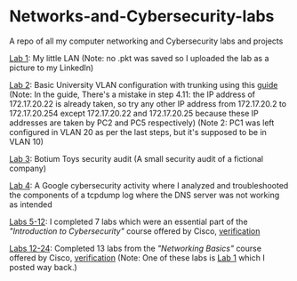 # Networks-and-Cybersecurity-labs
A repo of all my computer networking and Cybersecurity labs and projects

[Lab 1](https://github.com/EngMostafaSherif/Networks-and-Cybersecurity-labs/blob/main/Lab%201.jpeg): My little LAN (Note: no .pkt was saved so I uploaded the lab as a picture to my LinkedIn)

[Lab 2](https://github.com/EngMostafaSherif/Networks-and-Cybersecurity-labs/blob/main/Lab%202.pkt): Basic University VLAN configuration with trunking using this [guide](https://faculty.ksu.edu.sa/sites/default/files/lab05_vlan.pdf) (Note: In the guide, There's a mistake in step 4.11: the IP address of 172.17.20.22 is already taken, so try any other IP address from 172.17.20.2 to 172.17.20.254 except 172.17.20.22 and 172.17.20.25 because these IP addresses are taken by PC2 and PC5 respectively) (Note 2: PC1 was left configured in VLAN 20 as per the last steps, but it's supposed to be in VLAN 10)

[Lab 3](https://github.com/EngMostafaSherif/Networks-and-Cybersecurity-labs/blob/main/Lab%203.pdf): Botium Toys security audit (A small security audit of a fictional company)

[Lab 4](https://github.com/EngMostafaSherif/Networks-and-Cybersecurity-labs/blob/main/Lab%204.pdf): A Google cybersecurity activity where I analyzed and troubleshooted the components of a tcpdump log where the DNS server was not working as intended

[Labs 5-12](https://www.netacad.com/courses/introduction-to-cybersecurity?courseLang=en-US): I completed 7 labs which were an essential part of the _"Introduction to Cybersecurity"_ course offered by Cisco, [verification](https://www.credly.com/badges/c41e91f4-236d-4493-af5c-727b87dfb2bb/public_url)
 
[Labs 12-24](https://www.netacad.com/courses/networking-basics?courseLang=en-US): Completed 13 labs from the _"Networking Basics"_ course offered by Cisco, [verification](https://www.credly.com/badges/9cd08b81-e3be-43ab-9f37-1cd1230a6308/public_url) (Note: One of these labs is [Lab 1](https://github.com/EngMostafaSherif/Networks-and-Cybersecurity-labs/blob/main/Lab%201.jpeg) which I posted way back.)
